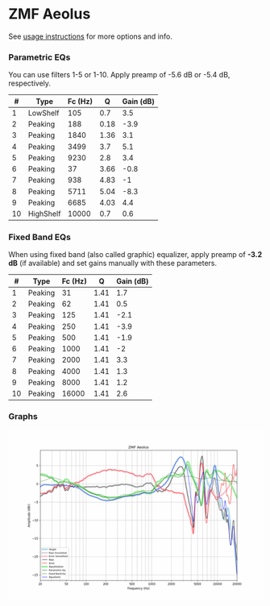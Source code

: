 # ZMF Aeolus
See [usage instructions](https://github.com/jaakkopasanen/AutoEq#usage) for more options and info.

### Parametric EQs
You can use filters 1-5 or 1-10. Apply preamp of -5.6 dB or -5.4 dB, respectively.

|   # | Type      |   Fc (Hz) |    Q |   Gain (dB) |
|-----|-----------|-----------|------|-------------|
|   1 | LowShelf  |       105 | 0.7  |         3.5 |
|   2 | Peaking   |       188 | 0.18 |        -3.9 |
|   3 | Peaking   |      1840 | 1.36 |         3.1 |
|   4 | Peaking   |      3499 | 3.7  |         5.1 |
|   5 | Peaking   |      9230 | 2.8  |         3.4 |
|   6 | Peaking   |        37 | 3.66 |        -0.8 |
|   7 | Peaking   |       938 | 4.83 |        -1   |
|   8 | Peaking   |      5711 | 5.04 |        -8.3 |
|   9 | Peaking   |      6685 | 4.03 |         4.4 |
|  10 | HighShelf |     10000 | 0.7  |         0.6 |

### Fixed Band EQs
When using fixed band (also called graphic) equalizer, apply preamp of **-3.2 dB** (if available) and set gains manually with these parameters.

|   # | Type    |   Fc (Hz) |    Q |   Gain (dB) |
|-----|---------|-----------|------|-------------|
|   1 | Peaking |        31 | 1.41 |         1.7 |
|   2 | Peaking |        62 | 1.41 |         0.5 |
|   3 | Peaking |       125 | 1.41 |        -2.1 |
|   4 | Peaking |       250 | 1.41 |        -3.9 |
|   5 | Peaking |       500 | 1.41 |        -1.9 |
|   6 | Peaking |      1000 | 1.41 |        -2   |
|   7 | Peaking |      2000 | 1.41 |         3.3 |
|   8 | Peaking |      4000 | 1.41 |         1.3 |
|   9 | Peaking |      8000 | 1.41 |         1.2 |
|  10 | Peaking |     16000 | 1.41 |         2.6 |

### Graphs
![](./ZMF%20Aeolus.png)
